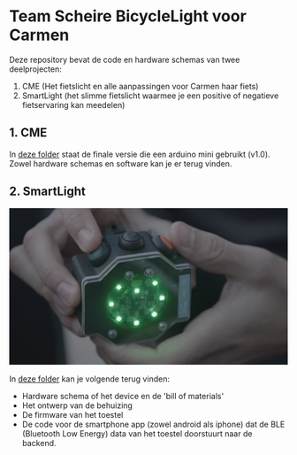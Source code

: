 # Team Scheire BicycleLight voor Carmen

Deze repository bevat de code en hardware schemas van twee deelprojecten:

1. CME (Het fietslicht en alle aanpassingen voor Carmen haar fiets)
2. SmartLight (het slimme fietslicht waarmee je een positive of negatieve fietservaring kan meedelen)


## 1. CME

In [deze folder](CME) staat de finale versie die een arduino mini gebruikt (v1.0). Zowel hardware schemas en software kan je er terug vinden.


## 2. SmartLight

![smartlight](screenshots/fietslicht-still04.png)

In [deze folder](SmartLight) kan je volgende terug vinden:

- Hardware schema of het device en de 'bill of materials'
- Het ontwerp van de behuizing
- De firmware van het toestel
- De code voor de smartphone app (zowel android als iphone) dat de BLE (Bluetooth Low Energy) data van het toestel doorstuurt naar de backend.
